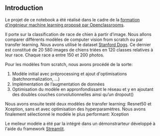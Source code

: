 ## Introduction

Le projet de ce notebook a été réalisé dans le cadre de la [formation d'ingénieur machine learning proposé par Openclassrooms](https://openclassrooms.com/fr/paths/148-ingenieur-machine-learning).

Il porte sur la classification de race de chien à partir d’image. Nous allons comparer différents modèles de computer vision from scratch ou par transfer learning.
Nous avons utilisé le dataset [Stanford Dogs](http://vision.stanford.edu/aditya86/ImageNetDogs/). Ce dernier est constitué de 20 580 images de chiens triées en 120 classes relatives à leur race. Chaque race a entre 150 et 200 photos.

Pour les modèles from scratch, nous avons procédé de la sorte:

1.  Modèle initial avec préprocessing et ajout d'optimisations (batchnormalization, ...)
2.  Implémentation de l’augmentation de données
3.  Optimisation du modèle en appronfondissant le réseau et y en ajoutant des doubles couches convolutionnelles ainsi qu’un dropout() 

Nous avons ensuite testé deux modèles de transfer learning: Resnet50 et Xception, sans et avec optimisation des hyperparamètres.
Nous avons finalement sélectionné le modèle le plus performant: Xception 

Le meileur modèle a été par la intégré dans un démonstrarteur développé à l'aide du framework [Streamlit](https://streamlit.io).

